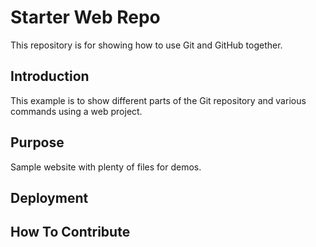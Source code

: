 # Starter Web Repo

This repository is for showing how to use Git and GitHub together.

## Introduction

This example is to show different parts of the Git repository and various commands using a web project.

## Purpose

Sample website with plenty of files for demos.

## Deployment

## How To Contribute